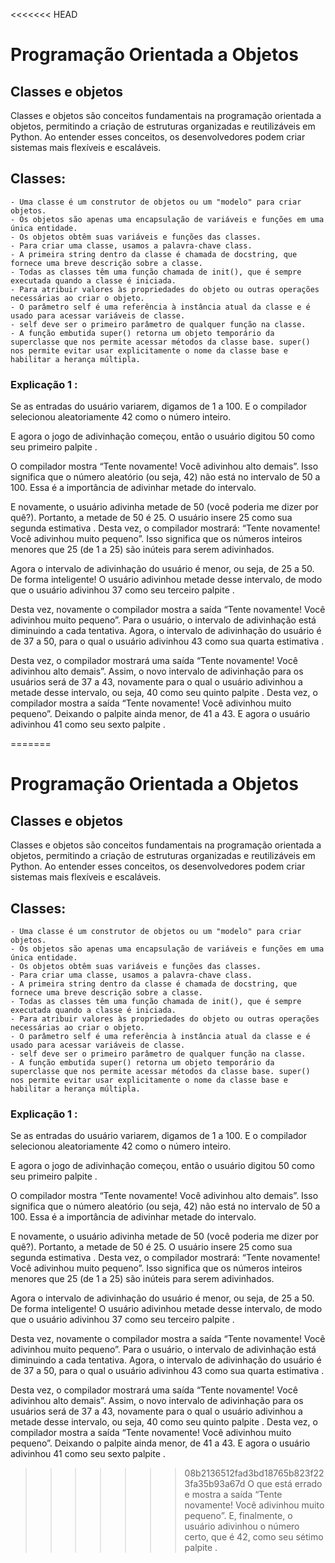 <<<<<<< HEAD
# Programação Orientada a Objetos

## Classes e objetos

Classes e objetos são conceitos fundamentais na programação orientada a objetos, permitindo a criação de estruturas organizadas e reutilizáveis em Python. Ao entender esses conceitos, os desenvolvedores podem criar sistemas mais flexíveis e escaláveis.
## Classes:
    - Uma classe é um construtor de objetos ou um "modelo" para criar objetos.
    - Os objetos são apenas uma encapsulação de variáveis e funções em uma única entidade.
    - Os objetos obtêm suas variáveis e funções das classes.
    - Para criar uma classe, usamos a palavra-chave class.
    - A primeira string dentro da classe é chamada de docstring, que fornece uma breve descrição sobre a classe.
    - Todas as classes têm uma função chamada de init(), que é sempre executada quando a classe é iniciada.
    - Para atribuir valores às propriedades do objeto ou outras operações necessárias ao criar o objeto.
    - O parâmetro self é uma referência à instância atual da classe e é usado para acessar variáveis de classe. 
    - self deve ser o primeiro parâmetro de qualquer função na classe.
    - A função embutida super() retorna um objeto temporário da superclasse que nos permite acessar métodos da classe base. super() nos permite evitar usar explicitamente o nome da classe base e habilitar a herança múltipla.

### Explicação 1 :

Se as entradas do usuário variarem, digamos de 1 a 100. E o compilador selecionou aleatoriamente 42 como o número inteiro. 

E agora o jogo de adivinhação começou, então o usuário digitou 50 como seu primeiro palpite . 

O compilador mostra “Tente novamente! Você adivinhou alto demais”. Isso significa que o número aleatório (ou seja, 42) não está no intervalo de 50 a 100. Essa é a importância de adivinhar metade do intervalo. 
 
E novamente, o usuário adivinha metade de 50 (você poderia me dizer por quê?). Portanto, a metade de 50 é 25. O usuário insere 25 como sua segunda estimativa . Desta vez, o compilador mostrará: “Tente novamente! Você adivinhou muito pequeno”. Isso significa que os números inteiros menores que 25 (de 1 a 25) são inúteis para serem adivinhados. 
 
Agora o intervalo de adivinhação do usuário é menor, ou seja, de 25 a 50. De forma inteligente! O usuário adivinhou metade desse intervalo, de modo que o usuário adivinhou 37 como seu terceiro palpite .
 
Desta vez, novamente o compilador mostra a saída “Tente novamente! Você adivinhou muito pequeno”. Para o usuário, o intervalo de adivinhação está diminuindo a cada tentativa. Agora, o intervalo de adivinhação do usuário é de 37 a 50, para o qual o usuário adivinhou 43 como sua quarta estimativa .

Desta vez, o compilador mostrará uma saída “Tente novamente! Você adivinhou alto demais”. Assim, o novo intervalo de adivinhação para os usuários será de 37 a 43, novamente para o qual o usuário adivinhou a metade desse intervalo, ou seja, 40 como seu quinto palpite . Desta vez, o compilador mostra a saída “Tente novamente! Você adivinhou muito pequeno”. Deixando o palpite ainda menor, de 41 a 43. E agora o usuário adivinhou 41 como seu sexto palpite .

=======
# Programação Orientada a Objetos

## Classes e objetos

Classes e objetos são conceitos fundamentais na programação orientada a objetos, permitindo a criação de estruturas organizadas e reutilizáveis em Python. Ao entender esses conceitos, os desenvolvedores podem criar sistemas mais flexíveis e escaláveis.
## Classes:
    - Uma classe é um construtor de objetos ou um "modelo" para criar objetos.
    - Os objetos são apenas uma encapsulação de variáveis e funções em uma única entidade.
    - Os objetos obtêm suas variáveis e funções das classes.
    - Para criar uma classe, usamos a palavra-chave class.
    - A primeira string dentro da classe é chamada de docstring, que fornece uma breve descrição sobre a classe.
    - Todas as classes têm uma função chamada de init(), que é sempre executada quando a classe é iniciada.
    - Para atribuir valores às propriedades do objeto ou outras operações necessárias ao criar o objeto.
    - O parâmetro self é uma referência à instância atual da classe e é usado para acessar variáveis de classe. 
    - self deve ser o primeiro parâmetro de qualquer função na classe.
    - A função embutida super() retorna um objeto temporário da superclasse que nos permite acessar métodos da classe base. super() nos permite evitar usar explicitamente o nome da classe base e habilitar a herança múltipla.

### Explicação 1 :

Se as entradas do usuário variarem, digamos de 1 a 100. E o compilador selecionou aleatoriamente 42 como o número inteiro. 

E agora o jogo de adivinhação começou, então o usuário digitou 50 como seu primeiro palpite . 

O compilador mostra “Tente novamente! Você adivinhou alto demais”. Isso significa que o número aleatório (ou seja, 42) não está no intervalo de 50 a 100. Essa é a importância de adivinhar metade do intervalo. 
 
E novamente, o usuário adivinha metade de 50 (você poderia me dizer por quê?). Portanto, a metade de 50 é 25. O usuário insere 25 como sua segunda estimativa . Desta vez, o compilador mostrará: “Tente novamente! Você adivinhou muito pequeno”. Isso significa que os números inteiros menores que 25 (de 1 a 25) são inúteis para serem adivinhados. 
 
Agora o intervalo de adivinhação do usuário é menor, ou seja, de 25 a 50. De forma inteligente! O usuário adivinhou metade desse intervalo, de modo que o usuário adivinhou 37 como seu terceiro palpite .
 
Desta vez, novamente o compilador mostra a saída “Tente novamente! Você adivinhou muito pequeno”. Para o usuário, o intervalo de adivinhação está diminuindo a cada tentativa. Agora, o intervalo de adivinhação do usuário é de 37 a 50, para o qual o usuário adivinhou 43 como sua quarta estimativa .

Desta vez, o compilador mostrará uma saída “Tente novamente! Você adivinhou alto demais”. Assim, o novo intervalo de adivinhação para os usuários será de 37 a 43, novamente para o qual o usuário adivinhou a metade desse intervalo, ou seja, 40 como seu quinto palpite . Desta vez, o compilador mostra a saída “Tente novamente! Você adivinhou muito pequeno”. Deixando o palpite ainda menor, de 41 a 43. E agora o usuário adivinhou 41 como seu sexto palpite .

>>>>>>> 08b2136512fad3bd18765b823f223fa35b93a67d
O que está errado e mostra a saída “Tente novamente! Você adivinhou muito pequeno”. E, finalmente, o usuário adivinhou o número certo, que é 42, como seu sétimo palpite .